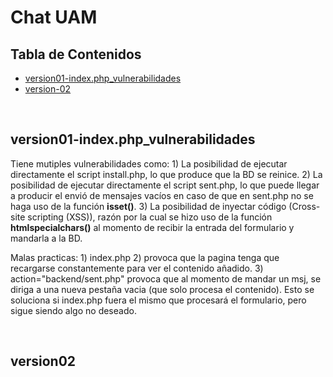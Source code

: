 # Chat UAM

## Tabla de Contenidos

- [version01-index.php_vulnerabilidades](#version01-index.php_vulnerabilidades)
- [version-02](#version02)

<br>

  ## version01-index.php_vulnerabilidades
Tiene mutiples vulnerabilidades como: 
	1) La posibilidad de ejecutar directamente el script install.php, lo que produce que la BD se reinice.
	2) La posibilidad de ejecutar directamente el script sent.php, lo que puede llegar a producir el envió de mensajes vacíos en caso de que en sent.php no se haga uso de la función **isset()**.
	3) La posibilidad de inyectar código (Cross-site scripting (XSS)), razón por la cual se hizo uso de la función **htmlspecialchars()** al momento de recibir la entrada del formulario y mandarla a la BD.

Malas practicas:
	1) index.php
	2) <?php include 'backend/load.php' ?> provoca que la pagina tenga que recargarse constantemente para ver el contenido añadido.
	3) action="backend/sent.php" provoca que al momento de mandar un msj, se diriga a una nueva pestaña vacia (que solo procesa el contenido). Esto se soluciona si index.php fuera el mismo que procesará el formulario, pero sigue siendo algo no deseado.

<br>

  ## version02
